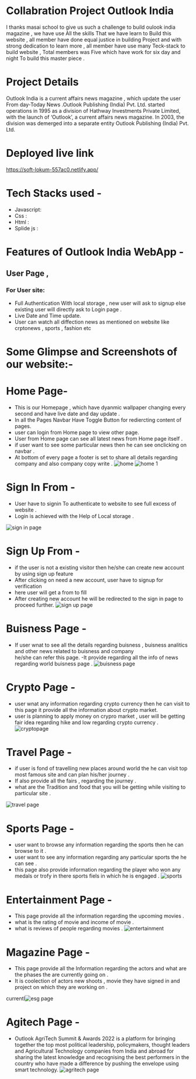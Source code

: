 # Collabration Project Outlook India 
I thanks masai school to give us such a challenge to build oulook india magazine , we have use All the skills That we have learn to
Build this website , all member have done equal justice in building Project and with strong dedication to learn more , all member have use
many Teck-stack to build website , Total members was Five which have work for six day and night To build this master piece .

# Project Details 
Outlook India is  a current affairs news magazine , which update the user From day-Today News .Outlook Publishing (India) Pvt. Ltd.
started operations in 1995 as a division of Hathway Investments Private Limited, with the launch of ‘Outlook’,
a current affairs news magazine. In 2003, the division was demerged into a separate entity Outlook Publishing (India) Pvt. Ltd.

# Deployed live link
https://soft-lokum-557ac0.netlify.app/

# Tech Stacks used -
- Javascript:
- Css :
- Html :
- Splide js :


# Features of Outlook India WebApp -
## User Page ,
### For User site:
- Full Authentication With local storage  , new user will ask to signup else existing user will directly ask to  Login page .
- Live Date and Time update.
- User can watch all diffection news as mentioned on website like crptonews , sports , fashion etc


# Some Glimpse and Screenshots of our website:-

# Home Page-
- This is our Homepage , which have dyanmic wallpaper changing every second and have live date and day update .
- In all the Pages Navbar Have Toggle Button for rediercting content of pages.
- user can login from Home page to view other page.
- User from Home page can see all latest news from Home page itself .
- if user want to see some particular news then he can see onclicking on navbar .
- At bottom of every page a footer is set to share all details regarding company and also company copy write .
![home](https://user-images.githubusercontent.com/105915891/212826119-9c4faf82-92ba-4bb6-996f-9fbff9bf29eb.PNG)
![home 1](https://user-images.githubusercontent.com/105915891/212826127-627fd850-71d6-4fd5-ba5d-93c579169116.PNG)



# Sign In From -
- User have to signin To authenticate to website to see full excess of website .
- Login is achieved with the Help of Local storage .

![sign in page](https://user-images.githubusercontent.com/105915891/212821367-78b4930b-f559-4711-bc17-2b5415c79734.PNG)


# Sign Up From -
- if the user is not a existing visitor then he/she can create new account by using sign up feature
- After clicking on need a new account, user have to signup for verification 
- here user will get a from to fill
- After creating new account he will be redirected to the sign in  page to proceed further.
![sign up page](https://user-images.githubusercontent.com/105915891/212820311-d37ee2d9-8fbd-4bdd-8a11-517986ee5a9b.PNG)


# Buisness Page  -
- If user wnat to see all the details regarding buisness , buisness analitics and other news related to buisness and company  
  he/she can refer this page.
-It provide regarding all the info of news regarding world buisness page .
![buisness page](https://user-images.githubusercontent.com/105915891/212827464-f3c80aba-ae61-4789-a54c-d129264d4447.PNG)

# Crypto Page   -
-  user wnat any information regarding crypto currency then he can visit to this page it provide all the information about crypto market.
-  user is planning to apply money on crypro market , user will be getting fair idea regarding hike and low regarding crypto currency .
![cryptopage](https://user-images.githubusercontent.com/105915891/212828599-abb729ec-525c-4907-a574-7514aab09db9.PNG)


# Travel Page  -
-  if user is fond of travelling new places around world the he can visit top most famous site and can plan his/her journey .
-  If also provide all the fairs , regarding the journey .
-  what are the Tradition and food that you will be getting while visiting to particular site .

![travel page](https://user-images.githubusercontent.com/105915891/212829209-7a0b7361-464f-4802-a15e-16022e15a8d9.PNG)

# Sports Page  -
- user want to browse any information regarding the sports then he can browse to it .
- user want to see any information regarding any particular sports the he can see .
- this page also provide information regarding the player who won any medals or trofy in there sports fiels in which he is engaged .
![sports](https://user-images.githubusercontent.com/105915891/212830106-84b1fbce-712c-4647-a3e7-4c702da697ab.PNG)

# Entertainment Page  -
- This page provide all the information regarding the upcoming movies .
- what is the rating of movie and income of movie .
- what is reviews of people regarding movies .
![entertainment](https://user-images.githubusercontent.com/105915891/212830804-de2818b7-4471-48d3-857a-70d0d03456da.PNG)

# Magazine Page  -
- This page provide all the Information regarding the actors and what are the phases the are currently going on .
- It is coolection of actors new shoots , movie they have signed in and project on which they are 
 working on .
 
currentl![esg page](https://user-images.githubusercontent.com/105915891/212831923-e7a4bf33-6f60-45bd-9e88-34281619fa21.PNG)

# Agitech Page  -
- Outlook AgriTech Summit & Awards 2022 is a platform for bringing together the top most political leadership, policymakers, thought
leaders and Agricultural Technology companies from India and abroad for sharing the latest knowledge and recognising the best
performers in the country who have made a difference by pushing the envelope using smart technology.
![agritech page](https://user-images.githubusercontent.com/105915891/212832135-803b9432-428a-4a38-b8b5-f73dee6462b5.PNG)


